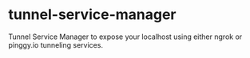# tunnel-service-manager
Tunnel Service Manager to expose  your localhost using either ngrok or pinggy.io tunneling services.
